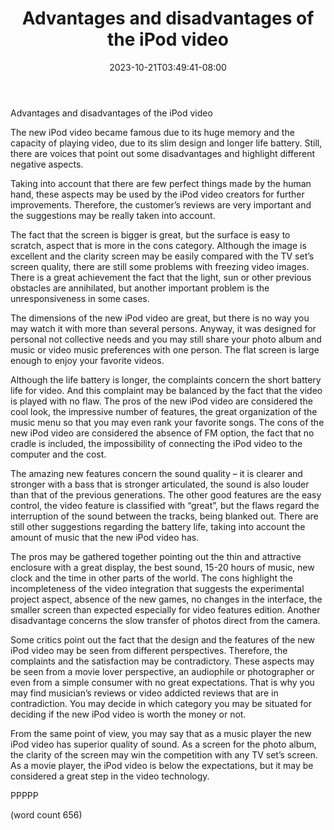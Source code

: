 ﻿---
title: "Advantages and disadvantages of the iPod video"
date: 2023-10-21T03:49:41-08:00
description: "Ipod-Video Tips for Web Success"
featured_image: "/images/Ipod-Video.jpg"
tags: ["Ipod Video"]
---

Advantages and disadvantages of the iPod video
	
The new iPod video became famous due to its huge memory and the capacity of playing video, due to its slim design and longer life battery. Still, there are voices that point out some disadvantages and highlight different negative aspects.
	
Taking into account that there are few perfect things made by the human hand, these aspects may be used by the iPod video creators for further improvements. Therefore, the customer’s reviews are very important and the suggestions may be really taken into account.
	
The fact that the screen is bigger is great, but the surface is easy to scratch, aspect that is more in the cons category. Although the image is excellent and the clarity screen may be easily compared with the TV set’s screen quality, there are still some problems with freezing video images. There is a great achievement the fact that the light, sun or other previous obstacles are annihilated, but another important problem is the unresponsiveness in some cases.
	
The dimensions of the new iPod video are great, but there is no way you may watch it with more than several persons. Anyway, it was designed for personal not collective needs and you may still share your photo album and music or video music preferences with one person. The flat screen is large enough to enjoy your favorite videos.
	
Although the life battery is longer, the complaints concern the short battery life for video. And this complaint may be balanced by the fact that the video is played with no flaw. The pros of the new iPod video are considered the cool look, the impressive number of features, the great organization of the music menu so that you may even rank your favorite songs. The cons of the new iPod video are considered the absence of FM option, the fact that no cradle is included, the impossibility of connecting the iPod video to the computer and the cost. 
	
The amazing new features concern the sound quality – it is clearer and stronger with a bass that is stronger articulated, the sound is also louder than that of the previous generations. The other good features are the easy control, the video feature is classified with “great”, but the flaws regard the interruption of the sound between the tracks, being blanked out. There are still other suggestions regarding the battery life, taking into account the amount of music that the new iPod video has. 
	
The pros may be gathered together pointing out the thin and attractive enclosure with a great display, the best sound, 15-20 hours of music, new clock and the time in other parts of the world. The cons highlight the incompleteness of the video integration that suggests the experimental project aspect, absence of the new games, no changes in the interface, the smaller screen than expected especially for video features edition. Another disadvantage concerns the slow transfer of photos direct from the camera.
      
Some critics point out the fact that the design and the features of the new iPod video may be seen from different perspectives. Therefore, the complaints and the satisfaction may be contradictory. These aspects may be seen from a movie lover perspective, an audiophile or photographer or even from a simple consumer with no great expectations. That is why you may find musician’s reviews or video addicted reviews that are in contradiction. You may decide in which category you may be situated for deciding if the new iPod video is worth the money or not. 
      
From the same point of view, you may say that as a music player the new iPod video has superior quality of sound. As a screen for the photo album, the clarity of the screen may win the competition with any TV set’s screen. As a movie player, the iPod video is below the expectations, but it may be considered a great step in the video technology. 
      
PPPPP
      
(word count 656)


